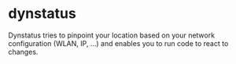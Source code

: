 # dynstatus
Dynstatus tries to pinpoint your location based on your network configuration (WLAN, IP, ...) and enables you to run code to react to changes.
